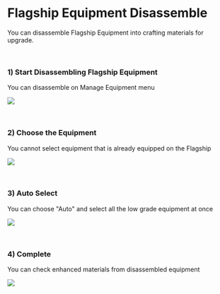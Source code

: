 # Flagship Equipment Disassemble

You can disassemble Flagship Equipment into crafting materials for upgrade.

<br>

### 1) Start Disassembling Flagship Equipment
You can disassemble on Manage Equipment menu

![](http://d3bbxo4nelobc3.cloudfront.net/html/img/help/204_01disassemble.jpg)

<br>

### 2) Choose the Equipment
You cannot select equipment that is already equipped on the Flagship

![](http://d3bbxo4nelobc3.cloudfront.net/html/img/help/204_03select.jpg)

<br>

### 3) Auto Select
You can choose "Auto" and select all the low grade equipment at once

![](http://d3bbxo4nelobc3.cloudfront.net/html/img/help/204_04autoselect.jpg)

<br>

### 4) Complete
You can check enhanced materials from disassembled equipment

![](http://d3bbxo4nelobc3.cloudfront.net/html/img/help/204_05result.jpg)

